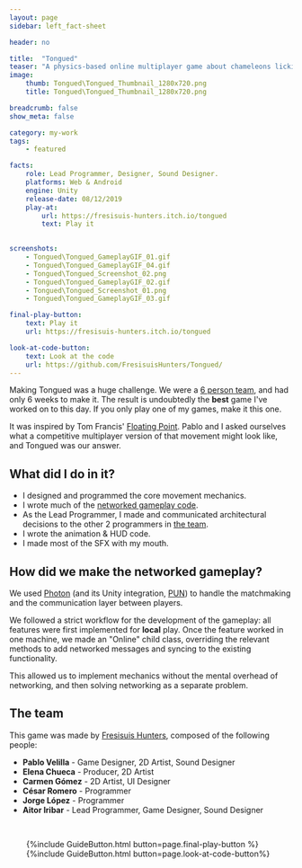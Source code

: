 ```yaml
---
layout: page
sidebar: left_fact-sheet

header: no

title:  "Tongued"
teaser: "A physics-based online multiplayer game about chameleons licking your friends. The best game I've worked on."
image:
    thumb: Tongued\Tongued_Thumbnail_1280x720.png
    title: Tongued\Tongued_Thumbnail_1280x720.png

breadcrumb: false
show_meta: false

category: my-work
tags:
    - featured

facts:
    role: Lead Programmer, Designer, Sound Designer.
    platforms: Web & Android
    engine: Unity
    release-date: 08/12/2019
    play-at: 
        url: https://fresisuis-hunters.itch.io/tongued
        text: Play it
    

screenshots: 
    - Tongued\Tongued_GameplayGIF_01.gif
    - Tongued\Tongued_GameplayGIF_04.gif
    - Tongued\Tongued_Screenshot_02.png
    - Tongued\Tongued_GameplayGIF_02.gif
    - Tongued\Tongued_Screenshot_01.png
    - Tongued\Tongued_GameplayGIF_03.gif

final-play-button:
    text: Play it
    url: https://fresisuis-hunters.itch.io/tongued

look-at-code-button:
    text: Look at the code
    url: https://github.com/FresisuisHunters/Tongued/
---
```


Making Tongued was a huge challenge. We were a [6 person team](#the-team), and had only 6 weeks to make it. The result is undoubtedly the **best** game I've worked on to this day. If you only play one of my games, make it this one.

It was inspired by Tom Francis' [Floating Point](https://store.steampowered.com/app/302380/Floating_Point/). Pablo and I asked ourselves what a competitive multiplayer version of that movement might look like, and Tongued was our answer.

## What did I do in it?
- I designed and programmed the core movement mechanics.
- I wrote much of the [networked gameplay code](#how-did-we-make-the-networked-gameplay).
- As the Lead Programmer, I made and communicated architectural decisions to the other 2 programmers in [the team](#the-team).
- I wrote the animation & HUD code.
- I made most of the SFX with my mouth.

## How did we make the networked gameplay?
We used [Photon](https://www.photonengine.com/) (and its Unity integration, [PUN](https://www.photonengine.com/en-US/PUN)) to handle the matchmaking and the communication layer between players.

We followed a strict workflow for the development of the gameplay: all features were first implemented for **local** play. Once the feature worked in one machine, we made an "Online" child class, overriding the relevant methods to add networked messages and syncing to the existing functionality.

This allowed us to implement mechanics without the mental overhead of networking, and then solving networking as a separate problem.

## The team
This game was made by [Fresisuis Hunters](https://twitter.com/FresisuisHunt), composed of the following people:
- **Pablo Velilla** - Game Designer, 2D Artist, Sound Designer
- **Elena Chueca** - Producer, 2D Artist
- **Carmen Gómez** - 2D Artist, UI Designer
- **César Romero** - Programmer
- **Jorge López** - Programmer
- **Aitor Iribar** - Lead Programmer, Game Designer, Sound Designer

<div class="row t30">
    <ul class="small-block-grid-2" style="padding: 30px">
        <il>{%include GuideButton.html button=page.final-play-button %}</il>
        <il>{%include GuideButton.html button=page.look-at-code-button%}</il>
    </ul>
</div>

